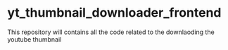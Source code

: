 # yt_thumbnail_downloader_frontend
This repository will contains all the code related to the downlaoding the youtube thumbnail
